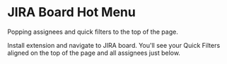 # JIRA Board Hot Menu

Popping assignees and quick filters to the top of the page.

Install extension and navigate to JIRA board. You'll see your Quick Filters aligned on the top of the page and all assignees just below.
